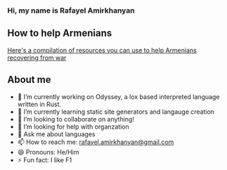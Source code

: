 ### Hi, my name is Rafayel Amirkhanyan


## How to help Armenians

[Here's a compilation of resources you can use to help Armenians recovering from war](https://helparmenians.carrd.co/)

## About me

- 🔭 I’m currently working on Odyssey, a lox based interpreted language written in Rust.
- 🌱 I’m currently learning static site generators and langauge creation
- 👯 I’m looking to collaborate on anything!
- 🤔 I’m looking for help with organzation
- 💬 Ask me about languages
- 📫 How to reach me: rafayel.amirkhanyan@gmail.com
- 😄 Pronouns: He/Him
- ⚡ Fun fact: I like F1

